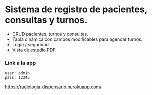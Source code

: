# Sistema de registro de pacientes, consultas y turnos.

- CRUD pacientes, turnos y consultas.
- Tabla dinámica con campos modificables para agendar turnos.
- Login / seguridad.
- Vista de estudio PDF.

### Link a la app
```
user: admin
pass: 12345
```
<https://radiologia-dispensario.herokuapp.com/>
